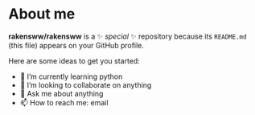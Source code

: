 # About me


**rakensww/rakensww** is a ✨ _special_ ✨ repository because its `README.md` (this file) appears on your GitHub profile.

Here are some ideas to get you started:

- 🌱 I’m currently learning python
- 👯 I’m looking to collaborate on anything
- 💬 Ask me about anything
- 📫 How to reach me: email

